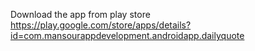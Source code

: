 Download the app from play store
https://play.google.com/store/apps/details?id=com.mansourappdevelopment.androidapp.dailyquote
